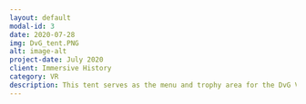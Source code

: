```yaml
---
layout: default
modal-id: 3
date: 2020-07-28
img: DvG_tent.PNG
alt: image-alt
project-date: July 2020
client: Immersive History
category: VR
description: This tent serves as the menu and trophy area for the DvG VR game.  My responsibilities consisted of laying out the props and environment, as well as optimizing models and textures.
---
```

